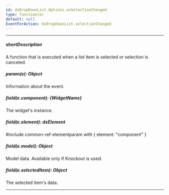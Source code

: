 ```yaml
---
id: dxDropDownList.Options.onSelectionChanged
type: function(e)
default: null
EventForAction: dxDropDownList.selectionChanged
---
```

---
##### shortDescription
A function that is executed when a list item is selected or selection is canceled.

##### param(e): Object
Information about the event.

##### field(e.component): {WidgetName}
The widget's instance.

##### field(e.element): dxElement
#include common-ref-elementparam with { element: "component" }

##### field(e.model): Object
Model data. Available only if Knockout is used.

##### field(e.selectedItem): Object
The selected item's data.

---
